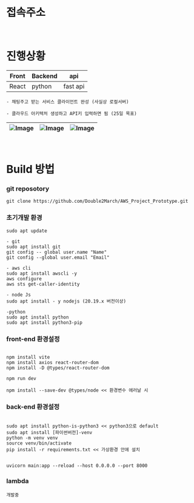 # 접속주소


<br/>

# 진행상황
|Front|Backend|api|
|-|-|-|
|React|python|fast api|

```
- 채팅주고 받는 서비스 클라이언트 완성 (사실상 로컬서버)

- 클라우드 아키텍처 생성하고 API키 입력하면 됨 (25일 목표)
```

|![Image](https://github.com/user-attachments/assets/3aaf3bd6-0cca-4748-a38c-5c0731245c94)|![Image](https://github.com/user-attachments/assets/9784421b-82ae-431f-8f3a-6555d51a3707)|![Image](https://github.com/user-attachments/assets/59a2aea2-b6a6-4b25-a66a-fe618d241523)|
|-|-|-|

<br>

# Build 방법

### git reposotory
```
git clone https://github.com/Double2March/AWS_Project_Prototype.git
```

### 초기개발 환경
```
sudo apt update

- git
sudo apt install git
git config -- global user.name "Name"
git config --global user.email "Email"

- aws cli
sudo apt install awscli -y
aws configure
aws sts get-caller-identity

- node Js
sudo apt install - y nodejs (20.19.x 버전이상)

-python
sudo apt install python
sudo apt install python3-pip

```
### front-end 환경설정
```

npm install vite
npm install axios react-router-dom
npm install -D @types/react-router-dom

npm run dev

npm install --save-dev @types/node << 환경변수 에러날 시
```
### back-end 환경설정
```

sudo apt install python-is-python3 << python3으로 default
sudo apt install [파이썬버전]-venv
python -m venv venv
source venv/bin/activate
pip install -r requirements.txt << 가상환경 안에 설치


uvicorn main:app --reload --host 0.0.0.0 --port 8000
```
### lambda
```
개발중
```
